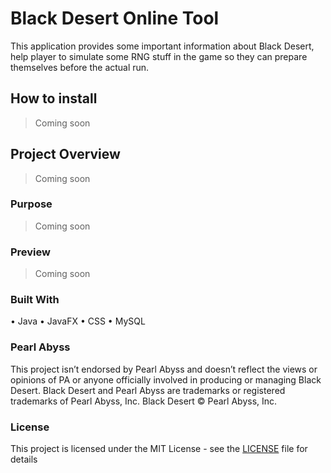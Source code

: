 # Black Desert Online Tool
This application provides some important information about Black Desert, help player to simulate some RNG stuff in the game so they can prepare themselves before the actual run.

## How to install
> Coming soon

## Project Overview
> Coming soon

### Purpose
> Coming soon

### Preview 
> Coming soon

### Built With
• Java
• JavaFX
• CSS
• MySQL

### Pearl Abyss
This project isn’t endorsed by Pearl Abyss and doesn’t reflect the views or opinions of PA or anyone officially involved in producing or managing Black Desert. Black Desert and Pearl Abyss are trademarks or registered trademarks of Pearl Abyss, Inc. Black Desert © Pearl Abyss, Inc.

### License
This project is licensed under the MIT License - see the [LICENSE](https://github.com/MManoah/league-profile-tool/blob/master/LICENSE) file for details
